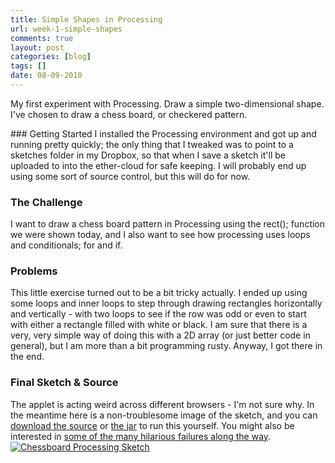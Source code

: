 ```yaml
---
title: Simple Shapes in Processing
url: week-1-simple-shapes
comments: true
layout: post
categories: [blog]
tags: []
date: 08-09-2010
---
```

<p class="intro">My first experiment with Processing. Draw a simple two-dimensional shape. I've chosen to draw a chess board, or checkered pattern.</p>
### Getting Started
I installed the Processing environment and got up and running pretty quickly; the only thing that I tweaked was to point to a sketches folder in my Dropbox, so that when I save a sketch it'll be uploaded to into the ether-cloud for safe keeping. I will probably end up using some sort of source control, but this will do for now.

### The Challenge
I want to draw a chess board pattern in Processing using the rect(); function we were shown today, and I also want to see how processing uses loops and conditionals; for and if.

### Problems
This little exercise turned out to be a bit tricky actually. I ended up using some loops and inner loops to step through drawing rectangles horizontally and vertically - with two loops to see if the row was odd or even to start with either a rectangle filled with white or black. I am sure that there is a very, very simple way of doing this with a 2D array (or just better code in general), but I am more than a bit programming rusty. Anyway, I got there in the end. 

### Final Sketch &amp; Source
The applet is acting weird across different browsers - I'm not sure why. In the meantime here is a non-troublesome image of the sketch, and you can <a href="http://paulmay.org/images/uploads/sketch_sep08b_chessboard_3.pde" title="download the source">download the source</a> or <a href="http://paulmay.org/images/uploads/sketch_sep08b_chessboard_3.jar" title="the jar">the jar</a> to run this yourself. You might also be interested in <a href="http://www.flickr.com/photos/paulmmay/tags/week1simpleshapes/" title="some of the many hilarious failures along the way">some of the many hilarious failures along the way</a>.<br />
<a href="http://www.flickr.com/photos/paulmmay/4974794235/" title="Chessboard Processing Sketch by paulmmay, on Flickr"><img src="http://farm5.static.flickr.com/4154/4974794235_cfe8b8edd1_z.jpg" class="flickr" alt="Chessboard Processing Sketch" /></a>

